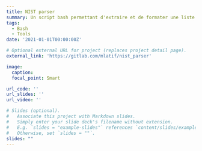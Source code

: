 ```yaml
---
title: NIST parser
summary: Un script bash permettant d'extraire et de formater une liste de données de la base NIST.
tags:
  - Bash
  - Tools
date: '2021-01-01T00:00:00Z'

# Optional external URL for project (replaces project detail page).
external_link: 'https://gitlab.com/mlatif/nist_parser'

image:
  caption:
  focal_point: Smart

url_code: ''
url_slides: ''
url_video: ''

# Slides (optional).
#   Associate this project with Markdown slides.
#   Simply enter your slide deck's filename without extension.
#   E.g. `slides = "example-slides"` references `content/slides/example-slides.md`.
#   Otherwise, set `slides = ""`.
slides: ""
---
```

